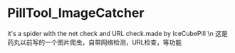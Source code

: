 # PillTool_ImageCatcher
it's a spider with the net check and URL check.made by IceCubePill
\n
这是药丸以前写的一个图片爬虫，自带网络检测，URL检查，等功能
